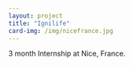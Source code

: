 ```yaml
---
layout: project
title: "Ignilife"
card-img: /img/nicefrance.jpg
---
```


3 month Internship at Nice, France.